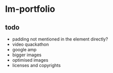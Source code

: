 # lm-portfolio

## todo
 * padding not mentioned in the element directly?
 * video quackathon
 * google amp
 * bigger images
 * optimised images
 * licenses and copyrights